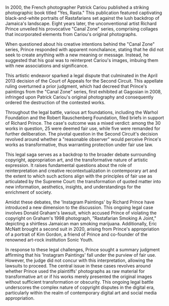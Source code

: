 In 2000, the French photographer Patrick Cariou published a striking photographic book titled "Yes, Rasta." This publication featured captivating black-and-white portraits of Rastafarians set against the lush backdrop of Jamaica's landscape. Eight years later, the unconventional artist Richard Prince unveiled his provocative "Canal Zone" series, comprising collages that incorporated elements from Cariou's original photographs.

When questioned about his creative intentions behind the "Canal Zone" series, Prince responded with apparent nonchalance, stating that he did not seek to create anything with a new meaning or message. Instead, he suggested that his goal was to reinterpret Cariou's images, imbuing them with new associations and significance.

This artistic endeavor sparked a legal dispute that culminated in the April 2013 decision of the Court of Appeals for the Second Circuit. This appellate ruling overturned a prior judgment, which had decreed that Prince's paintings from the "Canal Zone" series, first exhibited at Gagosian in 2008, infringed upon Patrick Cariou's original photography and consequently ordered the destruction of the contested works.

Throughout the legal battle, various art foundations, including the Warhol Foundation and the Robert Rauschenberg Foundation, filed briefs in support of Richard Prince. The case's outcome was a mixed verdict: among the 30 works in question, 25 were deemed fair use, while five were remanded for further deliberation. The pivotal question in the Second Circuit's decision revolved around whether a "reasonable observer" would perceive Prince's works as transformative, thus warranting protection under fair use law.

This legal saga serves as a backdrop to the broader debate surrounding copyright, appropriation art, and the transformative nature of artistic expression. It raises fundamental questions about the role of reinterpretation and creative recontextualization in contemporary art and the extent to which such actions align with the principles of fair use as articulated by the Supreme Court: the transformation of quoted matter into new information, aesthetics, insights, and understandings for the enrichment of society.

Amidst these debates, the 'Instagram Paintings' by Richard Prince have introduced a new dimension to the discussion. This ongoing legal case involves Donald Graham's lawsuit, which accused Prince of violating the copyright on Graham's 1998 photograph, "Rastafarian Smoking A Joint," depicting a shirtless Jamaican man smoking marijuana. Additionally, Eric McNatt brought a second suit in 2020, arising from Prince's appropriation of a portrait of Kim Gordon, a friend of Prince and co-founder of the renowned art-rock institution Sonic Youth.

In response to these legal challenges, Prince sought a summary judgment affirming that his 'Instagram Paintings' fall under the purview of fair use. However, the judge did not concur with this interpretation, allowing the lawsuits to proceed. The central issue in these cases revolves around whether Prince used the plaintiffs' photographs as raw material for transformative art or if his works merely presented the original images without sufficient transformation or obscurity. This ongoing legal battle underscores the complex nature of copyright disputes in the digital era, particularly within the realm of contemporary digital art and social media appropriation.
